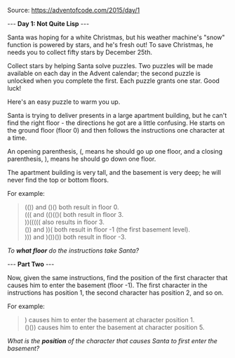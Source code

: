 Source: https://adventofcode.com/2015/day/1

--- __Day 1: Not Quite Lisp__ ---

Santa was hoping for a white Christmas, but his weather machine's "snow" function is powered by stars, and he's fresh out! To save Christmas, he needs you to collect fifty stars by December 25th.

Collect stars by helping Santa solve puzzles. Two puzzles will be made available on each day in the Advent calendar; the second puzzle is unlocked when you complete the first. Each puzzle grants one star. Good luck!

Here's an easy puzzle to warm you up.

Santa is trying to deliver presents in a large apartment building, but he can't find the right floor - the directions he got are a little confusing. He starts on the ground floor (floor 0) and then follows the instructions one character at a time.

An opening parenthesis, (, means he should go up one floor, and a closing parenthesis, ), means he should go down one floor.

The apartment building is very tall, and the basement is very deep; he will never find the top or bottom floors.

For example:

> (()) and ()() both result in floor 0.  
> ((( and (()(()( both result in floor 3.  
> ))((((( also results in floor 3.  
> ()) and ))( both result in floor -1 (the first basement level).  
> ))) and )())()) both result in floor -3.

*To **what floor** do the instructions take Santa?*

--- __Part Two__ ---

Now, given the same instructions, find the position of the first character that causes him to enter the basement (floor -1). The first character in the instructions has position 1, the second character has position 2, and so on.

For example:

> ) causes him to enter the basement at character position 1.  
> ()()) causes him to enter the basement at character position 5.  

*What is the **position** of the character that causes Santa to first enter the basement?*
